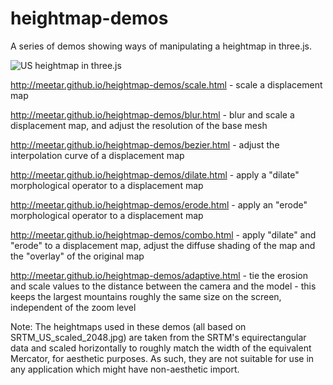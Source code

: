 heightmap-demos
===============

A series of demos showing ways of manipulating a heightmap in three.js.

![US heightmap in three.js](http://meetar.github.io/heightmap-demos/US_combo1.png)

http://meetar.github.io/heightmap-demos/scale.html - scale a displacement map

http://meetar.github.io/heightmap-demos/blur.html - blur and scale a displacement map, and adjust the resolution of the base mesh

http://meetar.github.io/heightmap-demos/bezier.html - adjust the interpolation curve of a displacement map

http://meetar.github.io/heightmap-demos/dilate.html - apply a "dilate" morphological operator to a displacement map

http://meetar.github.io/heightmap-demos/erode.html - apply an "erode" morphological operator to a displacement map

http://meetar.github.io/heightmap-demos/combo.html - apply "dilate" and "erode" to a displacement map, adjust the diffuse shading of the map and the "overlay" of the original map

http://meetar.github.io/heightmap-demos/adaptive.html - tie the erosion and scale values to the distance between the camera and the model - this keeps the largest mountains roughly the same size on the screen, independent of the zoom level

Note: The heightmaps used in these demos (all based on SRTM_US_scaled_2048.jpg) are taken from the SRTM's equirectangular data and scaled horizontally to roughly match the width of the equivalent Mercator, for aesthetic purposes. As such, they are not suitable for use in any application which might have non-aesthetic import.
